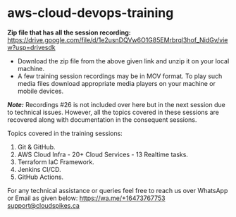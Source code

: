 # aws-cloud-devops-training

**Zip file that has all the session recording:**
https://drive.google.com/file/d/1e2usnDQVw6O1G85EMrbrql3hof_NidGv/view?usp=drivesdk

- Download the zip file from the above given link and unzip it on your local machine.
- A few training session recordings may be in MOV format. To play such media files download appropriate media players on your machine or mobile devices.

_**Note:**_ Recordings #26 is not included over here but in the next session due to technical issues. However, all the topics covered in these sessions are recovered along with documentation in the consequent sessions.


Topics covered in the training sessions:

1. Git & GitHub.
2. AWS Cloud Infra - 20+ Cloud Services - 13 Realtime tasks.
3. Terraform IaC Framework.
4. Jenkins CI/CD.
5. GitHub Actions.

For any technical assistance or queries feel free to reach us over WhatsApp or Email as given below:
https://wa.me/+16473767753
support@cloudspikes.ca
